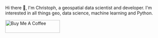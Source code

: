 Hi there 👋, I'm Christoph, a geospatial data scientist and developer. I'm interested in all things geo, data science, machine learning and Python.

<a href="https://www.buymeacoffee.com/chrieke" target="_blank"><img src="https://cdn.buymeacoffee.com/buttons/default-orange.png" alt="Buy Me A Coffee" height="41" width="174"></a>

